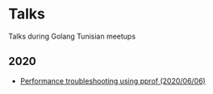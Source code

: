 # Talks

Talks during Golang Tunisian meetups


## 2020

- [Performance troubleshooting using pprof (2020/06/06)](https://www.beautiful.ai/player/-M9-DyRXSutlc0w3q65B/Performance-troubleshooting-using-pprof)

